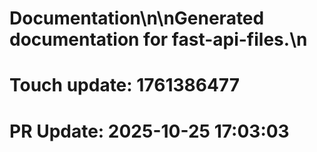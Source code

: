 # Documentation\n\nGenerated documentation for fast-api-files.\n

# Touch update: 1761386477

# PR Update: 2025-10-25 17:03:03
